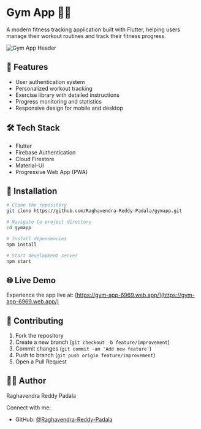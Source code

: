 # Gym App 🏋️‍♂️

A modern fitness tracking application built with Flutter, helping users manage their workout routines and track their fitness progress.

![Gym App Header](header.png)

## 🚀 Features

- User authentication system
- Personalized workout tracking
- Exercise library with detailed instructions
- Progress monitoring and statistics
- Responsive design for mobile and desktop

## 🛠️ Tech Stack

- Flutter
- Firebase Authentication
- Cloud Firestore
- Material-UI
- Progressive Web App (PWA)

## 🔧 Installation

```bash
# Clone the repository
git clone https://github.com/Raghavendra-Reddy-Padala/gymapp.git

# Navigate to project directory
cd gymapp

# Install dependencies
npm install

# Start development server
npm start
```

## 🌐 Live Demo

Experience the app live at: [https://gym-app-6969.web.app/](https://gym-app-6969.web.app/)



## 📝 Contributing

1. Fork the repository
2. Create a new branch (`git checkout -b feature/improvement`)
3. Commit changes (`git commit -am 'Add new feature'`)
4. Push to branch (`git push origin feature/improvement`)
5. Open a Pull Request



## 👨‍💻 Author

Raghavendra Reddy Padala

Connect with me:
- GitHub: [@Raghavendra-Reddy-Padala](https://github.com/Raghavendra-Reddy-Padala)